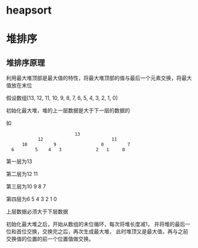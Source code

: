 # heapsort
# 堆排序

## 堆排序原理
利用最大堆顶部是最大值的特性，将最大堆顶部的值与最后一个元素交换，将最大值放在末位

假设数组[13, 12, 11, 10, 9, 8, 7, 6, 5, 4, 3, 2, 1, 0]

初始化最大堆，堆的上一层数据是大于下一层的数据的

如

                              13
                12                          11
          10          9                 8         7
      6        5    4   3             2   1     0
      
第一层为13

第二层为12  11

第三层为10  9  8  7

第四层为6  5  4  3  2  1  0

上层数据必须大于下层数据

初始化最大堆之后，开始从数组的末位循环，每次将堆长度减1，
并将堆的最后一位和首位交换，交换完之后，再次生成最大堆，
此时堆顶又是最大值，再与之前交换值的位置的前一个位置值做交换。